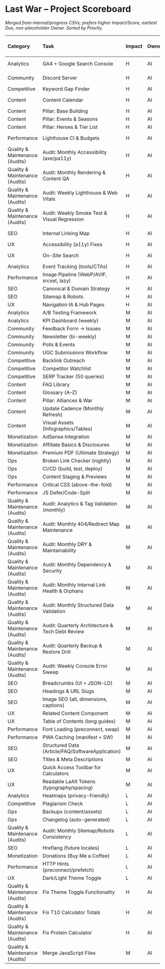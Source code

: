 # Last War – Project Scoreboard

_Merged from internal/progress CSVs; prefers higher Impact/Score, earliest Due, non-placeholder Owner. Sorted by Priority._

| Category                       | Task                                              | Impact   | Owner   |   Score (0-10) | Next Step                                                                              | Due   |   PriorityScore |
|:-------------------------------|:--------------------------------------------------|:---------|:--------|---------------:|:---------------------------------------------------------------------------------------|:------|----------------:|
| Analytics                      | GA4 + Google Search Console                       | H        | AI      |              8 | Submit sitemap to GSC; verify real-time events; test calculator tracking              |       |               6 |
| Community                      | Discord Server                                    | H        | AI      |              6 | Create actual Discord server; generate invite link; replace placeholder               |       |              12 |
| Competitive                    | Keyword Gap Finder                                | H        | AI      |              0 | Pull PAA/related queries; propose posts                                                |       |              30 |
| Content                        | Content Calendar                                  | H        | AI      |              5 | Begin Q1 content production; review weekly themes; adjust for game events             |       |              15 |
| Content                        | Pillar: Base Building                             | H        | AI      |              0 | Approve outline & add screenshots                                                      |       |              30 |
| Content                        | Pillar: Events & Seasons                          | H        | AI      |              0 | Add upcoming dates                                                                     |       |              30 |
| Content                        | Pillar: Heroes & Tier List                        | H        | AI      |              0 | Define hero attributes CSV                                                             |       |              30 |
| Performance | Lighthouse CI & Budgets | H | AI | 8 | Monitor performance trends and optimize budget violations |  | 6 |
| Quality & Maintenance (Audits) | Audit: Monthly Accessibility (axe/pa11y)          | H        | AI      |            nan | Scan site; fix WCAG AA criticals; add regression tests                                 |       |              30 |
| Quality & Maintenance (Audits) | Audit: Monthly Rendering & Content QA             | H        | AI      |            nan | Check images (alt/size/srcset), tables on mobile, typos, code block overflow           |       |              30 |
| Quality & Maintenance (Audits) | Audit: Weekly Lighthouse & Web Vitals             | H        | AI      |            nan | Add Lighthouse CI budgets (LCP/CLS/TBT); run on PR & main                              |       |              30 |
| Quality & Maintenance (Audits) | Audit: Weekly Smoke Test & Visual Regression      | H        | AI      |            nan | Record baseline screenshots (top 20 pages) & add Playwright tests                      |       |              30 |
| SEO | Internal Linking Map | H | AI | 7 | Monitor link equity flow and add quarterly link audits |  | 9 |
| UX                             | Accessibility (a11y) Fixes                        | H        | AI      |              0 | Run Lighthouse/axe and fix criticals                                                   |       |              30 |
| UX | On-Site Search | H | AI | 8 | Add search suggestions and improve mobile UX |  | 6 |
| Analytics                      | Event Tracking (tools/CTAs)                       | H        | AI      |              1 | Track tool_open/calc_run/discord_click                                                 |       |              27 |
| Performance                    | Image Pipeline (WebP/AVIF, srcset, lazy)          | H        | AI      |              1 | Convert assets & update <img> tags                                                     |       |              27 |
| SEO                            | Canonical & Domain Strategy                       | H        | AI      |              1 | Decide final domain & audit canonicals                                                 |       |              27 |
| SEO                            | Sitemap & Robots                                  | H        | AI      |              1 | Add nightly sitemap build to CI                                                        |       |              27 |
| UX                             | Navigation IA & Hub Pages                         | H        | AI      |              1 | Approve IA map for Heroes/Base/Events/Tools                                            |       |              27 |
| Analytics                      | A/B Testing Framework                             | M        | AI      |              0 | Pick first test & wire toggles                                                         |       |              20 |
| Analytics                      | KPI Dashboard (weekly)                            | M        | AI      |              0 | Create report for WAU/CTR/CVR                                                          |       |              20 |
| Community                      | Feedback Form → Issues                            | M        | AI      |              0 | Embed form and route to GitHub issues                                                  |       |              20 |
| Community                      | Newsletter (bi-weekly)                            | M        | AI      |              0 | Add signup block & send v1                                                             |       |              20 |
| Community                      | Polls & Events                                    | M        | AI      |              0 | Schedule monthly poll                                                                  |       |              20 |
| Community                      | UGC Submissions Workflow                          | M        | AI      |              0 | Create submission template & review queue                                              |       |              20 |
| Competitive                    | Backlink Outreach                                 | M        | AI      |              0 | Send 5 pitches to relevant sites                                                       |       |              20 |
| Competitive                    | Competitor Watchlist                              | M        | AI      |              0 | List top sites/AITube/Discord to monitor                                               |       |              20 |
| Competitive                    | SERP Tracker (50 queries)                         | M        | AI      |              0 | Define seed set & track weekly                                                         |       |              20 |
| Content                        | FAQ Library                                       | M        | AI      |              0 | Install FAQ collection page                                                            |       |              20 |
| Content                        | Glossary (A–Z)                                    | M        | AI      |              0 | Seed term list & definitions                                                           |       |              20 |
| Content                        | Pillar: Alliances & War                           | M        | AI      |              0 | Collect best practices                                                                 |       |              20 |
| Content                        | Update Cadence (Monthly Refresh)                  | M        | AI      |              0 | Create monthly audit job                                                               |       |              20 |
| Content                        | Visual Assets (Infographics/Tables)               | M        | AI      |              0 | List required visuals & specs                                                          |       |              20 |
| Monetization                   | AdSense Integration                               | M        | AI      |              0 | Apply to AdSense & place unit                                                          |       |              20 |
| Monetization                   | Affiliate Basics & Disclosures                    | M        | AI      |              0 | Join programs & add links to guides                                                    |       |              20 |
| Monetization                   | Premium PDF (Ultimate Strategy)                   | M        | AI      |              0 | Outline chapters & format                                                              |       |              20 |
| Ops                            | Broken Link Checker (nightly)                     | M        | AI      |              0 | Add crawler job & auto-fix PRs                                                         |       |              20 |
| Ops                            | CI/CD (build, test, deploy)                       | M        | AI      |              0 | Add GitHub Actions workflow                                                            |       |              20 |
| Ops                            | Content Staging & Previews                        | M        | AI      |              0 | Enable PR previews; checklinks                                                         |       |              20 |
| Performance                    | Critical CSS (above-the-fold)                     | M        | AI      |              0 | Extract & inline critical CSS                                                          |       |              20 |
| Performance                    | JS Defer/Code-Split                               | M        | AI      |              0 | Mark non-critical scripts as defer                                                     |       |              20 |
| Quality & Maintenance (Audits) | Audit: Analytics & Tag Validation (monthly)       | M        | AI      |            nan | Verify GA4 firing, event schema, dedupe tags; fix mismatches                           |       |              20 |
| Quality & Maintenance (Audits) | Audit: Monthly 404/Redirect Map Maintenance       | M        | AI      |            nan | Analyze logs; add redirects; fix loops; update map                                     |       |              20 |
| Quality & Maintenance (Audits) | Audit: Monthly DRY & Maintainability              | M        | AI      |            nan | Detect duplicate content/components; extract partials; remove dead CSS/JS              |       |              20 |
| Quality & Maintenance (Audits) | Audit: Monthly Dependency & Security              | M        | AI      |            nan | Run Dependabot/npm audit; update minors; patch vulnerabilities                         |       |              20 |
| Quality & Maintenance (Audits) | Audit: Monthly Internal Link Health & Orphans     | M        | AI      |            nan | Find orphan pages; add contextual links; update related content sections               |       |              20 |
| Quality & Maintenance (Audits) | Audit: Monthly Structured Data Validation         | M        | AI      |            nan | Validate JSON-LD (Article/FAQ/SoftwareApplication/Breadcrumb); fix Rich Results errors |       |              20 |
| Quality & Maintenance (Audits) | Audit: Quarterly Architecture & Tech Debt Review  | M        | AI      |            nan | Review build/tooling/CI; prioritize refactors; update debt register                    |       |              20 |
| Quality & Maintenance (Audits) | Audit: Quarterly Backup & Restore Drill           | M        | AI      |            nan | Simulate restore from backups; document runbook & RTO                                  |       |              20 |
| Quality & Maintenance (Audits) | Audit: Weekly Console Error Sweep                 | M        | AI      |            nan | Headless runs (Chrome/Safari/Firefox); capture console logs & open issues              |       |              20 |
| SEO                            | Breadcrumbs (UI + JSON-LD)                        | M        | AI      |              0 | Wire breadcrumbs to laAIt                                                              |       |              20 |
| SEO                            | Headings & URL Slugs                              | M        | AI      |              0 | Auto-fix heading levels; propose slugs                                                 |       |              20 |
| SEO                            | Image SEO (alt, dimensions, captions)             | M        | AI      |              0 | Batch-generate alt texts                                                               |       |              20 |
| UX                             | Related Content Component                         | M        | AI      |              0 | Insert 3–5 related links per page                                                      |       |              20 |
| UX                             | Table of Contents (long guides)                   | M        | AI      |              0 | Add ToC component                                                                      |       |              20 |
| Performance                    | Font Loading (preconnect, swap)                   | M        | AI      |              1 | Update head with font hints                                                            |       |              18 |
| Performance                    | PWA Caching (manifest + SW)                       | M        | AI      |              1 | Generate service worker & cache assets                                                 |       |              18 |
| SEO                            | Structured Data (Article/FAQ/SoftwareApplication) | M        | AI      |              1 | Add JSON-LD templates                                                                  |       |              18 |
| SEO                            | Titles & Meta Descriptions                        | M        | AI      |              1 | Run SEO linter and suggest improvements                                                |       |              18 |
| UX                             | Quick Access Toolbar for Calculators              | M        | AI      |              1 | Add persistent toolbar linking top calculators                                         |       |              18 |
| UX                             | Readable LaAIt Tokens (typography/spacing)        | M        | AI      |              1 | Apply design tokens & test mobile                                                      |       |              18 |
| Analytics                      | Heatmaps (privacy-friendly)                       | L        | AI      |              0 | Configure on key pages                                                                 |       |              10 |
| Competitive                    | Plagiarism Check                                  | L        | AI      |              0 | Scan for copies; flag matches                                                          |       |              10 |
| Ops                            | Backups (content/assets)                          | L        | AI      |              0 | Schedule periodic backup to cloud                                                      |       |              10 |
| Ops                            | Changelog (auto-generated)                        | L        | AI      |              0 | Create public changelog page                                                           |       |              10 |
| Quality & Maintenance (Audits) | Audit: Monthly Sitemap/Robots Consistency         | L        | AI      |            nan | Ensure hubs included; verify no accidental disallow; submit sitemap                    |       |              10 |
| SEO                            | Hreflang (future locales)                         | L        | AI      |              0 | Define target locales                                                                  |       |              10 |
| Monetization                   | Donations (Buy Me a Coffee)                       | L        | AI      |              1 | Create account & add button                                                            |       |               9 |
| Performance                    | HTTP Hints (preconnect/prefetch)                  | L        | AI      |              1 | Insert resource hints                                                                  |       |               9 |
| UX                             | Dark/Light Theme Toggle                           | L        | AI      |              1 | Implement preference toggle                                                            |       |               9 |
| Quality & Maintenance (Audits) | Fix Theme Toggle Functionality | H | AI | 10 | COMPLETE - Theme toggle working properly | | 0 |
| Quality & Maintenance (Audits) | Fix T10 Calculator Totals | H | AI | 10 | COMPLETE - Calculator updating totals and displaying resources | | 0 |
| Quality & Maintenance (Audits) | Fix Protein Calculator | H | AI | 10 | COMPLETE - Calculator working with proper time calculations | | 0 |
| Quality & Maintenance (Audits) | Merge JavaScript Files | M | AI | 10 | COMPLETE - Consolidated script.js and script-optimized.js | | 0 |
